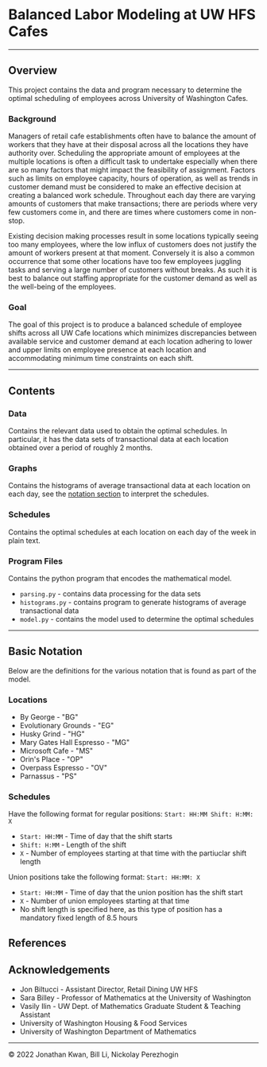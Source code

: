 # Balanced Labor Modeling at UW HFS Cafes

<hr>

## Overview
This project contains the data and program necessary to determine the optimal scheduling of employees across University of Washington Cafes.

### Background
Managers of retail cafe establishments often have to balance the amount of workers that
they have at their disposal across all the locations they have authority over. Scheduling the
appropriate amount of employees at the multiple locations is often a difficult task to
undertake especially when there are so many factors that might impact the feasibility of
assignment. Factors such as limits on employee capacity, hours of operation, as well as trends
in customer demand must be considered to make an effective decision at creating a balanced
work schedule. Throughout each day there are varying amounts of customers that make
transactions; there are periods where very few customers come in, and there are times where
customers come in non-stop.

Existing decision making processes result in some locations typically seeing too many 
employees, where the low influx of customers does not justify the amount of workers present at
that moment. Conversely it is also a common occurrence that some other locations have too few
employees juggling tasks and serving a large number of customers without breaks. As such it is
best to balance out staffing appropriate for the customer demand as well as the well-being of
the employees.

### Goal
The goal of this project is to produce a balanced schedule of employee shifts across all UW Cafe locations which minimizes discrepancies between available service and customer demand at each location adhering to lower and upper limits on employee presence at each location and accommodating minimum time constraints on each shift.

<hr>

## Contents

### Data
Contains the relevant data used to obtain the optimal schedules. In particular, it has the data sets of transactional data at each location
obtained over a period of roughly 2 months.

### Graphs
Contains the histograms of average transactional data at each location on each day, see the [notation section](#schedules-1) to interpret the schedules.

### Schedules
Contains the optimal schedules at each location on each day of the week in plain text.

### Program Files
Contains the python program that encodes the mathematical model.
*  `parsing.py` - contains data processing for the data sets
*  `histograms.py` - contains program to generate histograms of average transactional data
*  `model.py` - contains the model used to determine the optimal schedules

<hr>

## Basic Notation
Below are the definitions for the various notation that is found as part of the model.

### Locations
*  By George - "BG"
*  Evolutionary Grounds - "EG"
*  Husky Grind - "HG"
*  Mary Gates Hall Espresso - "MG"
*  Microsoft Cafe - "MS"
*  Orin's Place - "OP"
*  Overpass Espresso - "OV"
*  Parnassus - "PS"

### Schedules
Have the following format for regular positions: `Start: HH:MM Shift: H:MM: X`
*  `Start: HH:MM` - Time of day that the shift starts
*  `Shift: H:MM` - Length of the shift
*  `X` - Number of employees starting at that time with the partiuclar shift length

Union positions take the following format: `Start: HH:MM: X`
*  `Start: HH:MM` - Time of day that the union position has the shift start
*  `X` - Number of union employees starting at that time
*  No shift length is specified here, as this type of position has a mandatory fixed length of 8.5 hours



## References

## Acknowledgements
*  Jon Biltucci - Assistant Director, Retail Dining UW HFS
*  Sara Billey - Professor of Mathematics at the University of Washington
*  Vasily Ilin - UW Dept. of Mathematics Graduate Student &amp; Teaching Assistant
*  University of Washington Housing &amp; Food Services
*  University of Washington Department of Mathematics

<hr>

&copy; 2022 Jonathan Kwan, Bill Li, Nickolay Perezhogin